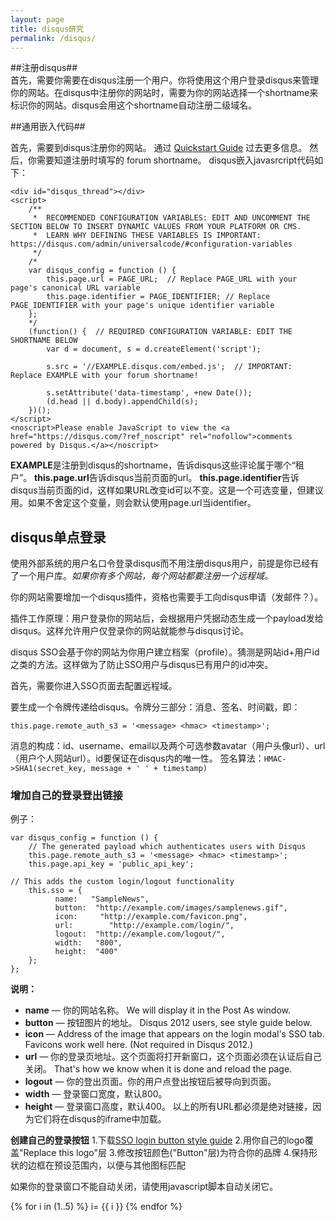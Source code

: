 ```yaml
---
layout: page
title: disqus研究
permalink: /disqus/
---
```


##注册disqus##  
首先，需要你需要在disqus注册一个用户。你将使用这个用户登录disqus来管理你的网站。在disqus中注册你的网站时，需要为你的网站选择一个shortname来标识你的网站。disqus会用这个shortname自动注册二级域名。  

##通用嵌入代码##

首先，需要到disqus注册你的网站。 通过 [Quickstart Guide](https://help.disqus.com/customer/portal/articles/466182-quick-start-guide) 过去更多信息。
然后，你需要知道注册时填写的 forum shortname。
disqus嵌入javasrcript代码如下：  

```
<div id="disqus_thread"></div>
<script>
    /**
     *  RECOMMENDED CONFIGURATION VARIABLES: EDIT AND UNCOMMENT THE SECTION BELOW TO INSERT DYNAMIC VALUES FROM YOUR PLATFORM OR CMS.
     *  LEARN WHY DEFINING THESE VARIABLES IS IMPORTANT: https://disqus.com/admin/universalcode/#configuration-variables
     */
    /*
    var disqus_config = function () {
        this.page.url = PAGE_URL;  // Replace PAGE_URL with your page's canonical URL variable
        this.page.identifier = PAGE_IDENTIFIER; // Replace PAGE_IDENTIFIER with your page's unique identifier variable
    };
    */
    (function() {  // REQUIRED CONFIGURATION VARIABLE: EDIT THE SHORTNAME BELOW
        var d = document, s = d.createElement('script');
        
        s.src = '//EXAMPLE.disqus.com/embed.js';  // IMPORTANT: Replace EXAMPLE with your forum shortname!
        
        s.setAttribute('data-timestamp', +new Date());
        (d.head || d.body).appendChild(s);
    })();
</script>
<noscript>Please enable JavaScript to view the <a href="https://disqus.com/?ref_noscript" rel="nofollow">comments powered by Disqus.</a></noscript>
```  

**EXAMPLE**是注册到disqus的shortname，告诉disqus这些评论属于哪个“租户”。
**this.page.url**告诉disqus当前页面的url。
**this.page.identifier**告诉disqus当前页面的id，这样如果URL改变id可以不变。这是一个可选变量，但建议用。如果不舍定这个变量，则会默认使用page.url当identifier。



## disqus单点登录 ##
  使用外部系统的用户名口令登录disqus而不用注册disqus用户，前提是你已经有了一个用户库。*如果你有多个网站，每个网站都要注册一个远程域。*
  
  你的网站需要增加一个disqus插件，资格也需要手工向disqus申请（发邮件？）。
  
  插件工作原理：用户登录你的网站后，会根据用户凭据动态生成一个payload发给disqus。这样允许用户仅登录你的网站就能参与disqus讨论。
  
  disqus SSO会基于你的网站为你用户建立档案（profile）。猜测是网站id+用户id之类的方法。这样做为了防止SSO用户与disqus已有用户的id冲突。
  
  首先，需要你进入SSO页面去配置远程域。
  
  要生成一个令牌传递给disqus。令牌分三部分：消息、签名、时间戳，即：
  ```
  this.page.remote_auth_s3 = '<message> <hmac> <timestamp>';
  ```
  消息的构成：id、username、email以及两个可选参数avatar（用户头像url）、url（用户个人网站url）。id要保证在disqus内的唯一性。
  签名算法：``` HMAC->SHA1(secret_key, message + ' ' + timestamp) ```
  
### 增加自己的登录登出链接 ###
例子：
```
var disqus_config = function () {
    // The generated payload which authenticates users with Disqus
    this.page.remote_auth_s3 = '<message> <hmac> <timestamp>';
    this.page.api_key = 'public_api_key';

// This adds the custom login/logout functionality
    this.sso = {
          name:   "SampleNews",
          button:  "http://example.com/images/samplenews.gif",
          icon:     "http://example.com/favicon.png",
          url:        "http://example.com/login/",
          logout:  "http://example.com/logout/",
          width:   "800",
          height:  "400"
    };
};
```

**说明：**

- **name** — 你的网站名称。 We will display it in the Post As window.
- **button** — 按钮图片的地址。 Disqus 2012 users, see style guide below.
- **icon** — Address of the image that appears on the login modal's SSO tab. Favicons work well here. (Not required in Disqus 2012.)
- **url** — 你的登录页地址。这个页面将打开新窗口，这个页面必须在认证后自己关闭。 That's how we know when it is done and reload the page.
- **logout** — 你的登出页面。你的用户点登出按钮后被导向到页面。
- **width** — 登录窗口宽度，默认800。
- **height** — 登录窗口高度，默认400。
以上的所有URL都必须是绝对链接，因为它们将在disqus的iframe中加载。

**创建自己的登录按钮**
1.下载[SSO login button style guide](http://content.disqus.com/design/disqus-sso-login-button-template.psd)
2.用你自己的logo覆盖"Replace this logo"层
3.修改按钮颜色("Button"层)为符合你的品牌
4.保持形状的边框在预设范围内，以便与其他图标匹配

如果你的登录窗口不能自动关闭，请使用javascript脚本自动关闭它。


{% for i in (1..5) %}
i= {{ i }} 
{% endfor %}

